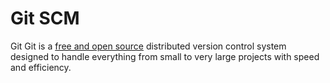 # Git SCM

Git Git is a [free and open source](https://git-scm.com/about/free-and-open-source) distributed version control system designed to handle everything from small to very large projects with speed and efficiency.